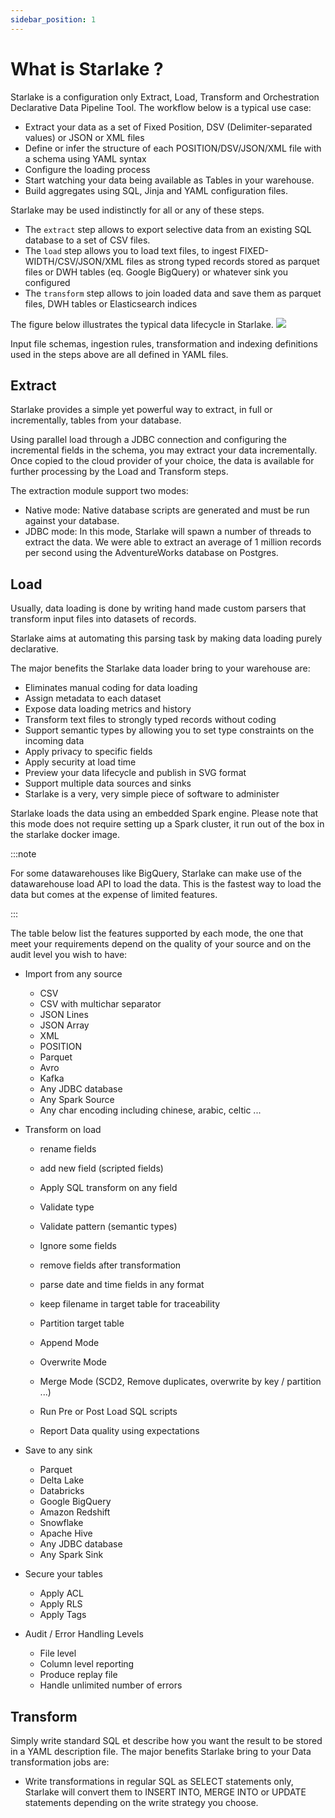 ```yaml
---
sidebar_position: 1
---
```


# What is Starlake ?

Starlake is a configuration only Extract, Load, Transform and Orchestration Declarative Data Pipeline Tool.
The workflow below is a typical use case:

* Extract your data as a set of Fixed Position, DSV (Delimiter-separated values) or JSON or XML files
* Define or infer the structure of each POSITION/DSV/JSON/XML file with a schema using YAML syntax
* Configure the loading process
* Start watching your data being available as Tables in your warehouse.
* Build aggregates using SQL, Jinja and YAML configuration files.  

Starlake may be used indistinctly for all or any of these steps.

* The `extract` step allows to export selective data from an existing SQL database to a set of CSV files.
* The `load` step allows you to load text files, to ingest FIXED-WIDTH/CSV/JSON/XML files as strong typed records stored as parquet files or DWH tables (eq. Google BigQuery) or whatever sink you configured
* The `transform` step allows to join loaded data and save them as parquet files, DWH tables or Elasticsearch indices



The figure below illustrates the typical data lifecycle in Starlake.
![](/img/workflow.png)

Input file schemas, ingestion rules, transformation and indexing definitions used in the steps above are all defined in YAML files.


## Extract

Starlake provides a simple yet powerful  way to extract, in full or incrementally, tables from your database. 

Using parallel load through a JDBC connection and configuring the incremental fields in the schema, you may extract your data incrementally.
Once copied to the cloud provider of your choice, the data is available for further processing by the Load and Transform steps.

The extraction module support two modes:

* Native mode: Native database scripts are generated and must be run against your database.
* JDBC mode: In this mode, Starlake will spawn a number of threads to extract the data. We were able to extract an average of 1 million records per second using the AdventureWorks database on Postgres.


## Load

Usually, data loading is done by writing hand made custom parsers that transform input files into datasets of records.

Starlake aims at automating this parsing task by making data loading purely declarative.

The major benefits the Starlake data loader bring to your warehouse are:

* Eliminates manual coding for data loading
* Assign metadata to each dataset
* Expose data loading metrics and history
* Transform text files to strongly typed records without coding
* Support semantic types by allowing you to set type constraints on the incoming data
* Apply privacy to specific fields
* Apply security at load time
* Preview your data lifecycle and publish in SVG format
* Support multiple data sources and sinks
* Starlake is a very, very simple piece of software to administer

Starlake loads the data using an embedded Spark engine. Please note that this mode does not require setting up a Spark cluster, it run out of the box in the starlake docker image.

:::note

For some datawarehouses like BigQuery, Starlake can make use of the datawarehouse load API to load the data. 
This is the fastest way to load the data but comes at the expense of limited features.

:::

The table below list the features supported by each mode, the one that meet your requirements depend on the quality of your source and on the audit level you wish to have:

- Import from any source
  - CSV
  - CSV with multichar separator
  - JSON Lines
  - JSON Array
  - XML
  - POSITION
  - Parquet
  - Avro
  - Kafka
  - Any JDBC database
  - Any Spark Source
  - Any char encoding including chinese, arabic, celtic ...
- Transform on load
    - rename fields
    - add new field (scripted fields)
    - Apply SQL transform on any field
    - Validate type
    - Validate pattern (semantic types)
    - Ignore some fields
    - remove fields after transformation
    - parse date and time fields in any format
    - keep filename in target table for traceability
    - Partition target table
    - Append Mode
    - Overwrite Mode
    - Merge Mode (SCD2, Remove duplicates, overwrite by key / partition ...)
    
    - Run Pre or Post Load SQL scripts
    - Report Data quality using expectations
- Save to any sink
  - Parquet
  - Delta Lake
  - Databricks
  - Google BigQuery
  - Amazon Redshift
  - Snowflake
  - Apache Hive
  - Any JDBC database
  - Any Spark Sink

- Secure your tables
    - Apply ACL
    - Apply RLS
    - Apply Tags
- Audit / Error Handling Levels
  - File level
  - Column level reporting
  - Produce replay file
  - Handle unlimited number of errors



## Transform

Simply write standard SQL et describe how you want the result to be stored in a YAML description file.
The major benefits Starlake bring to your Data transformation jobs are:

* Write transformations in regular SQL as SELECT statements only, 
Starlake will convert them to INSERT INTO, MERGE INTO or UPDATE statements depending on the write strategy you choose. 


